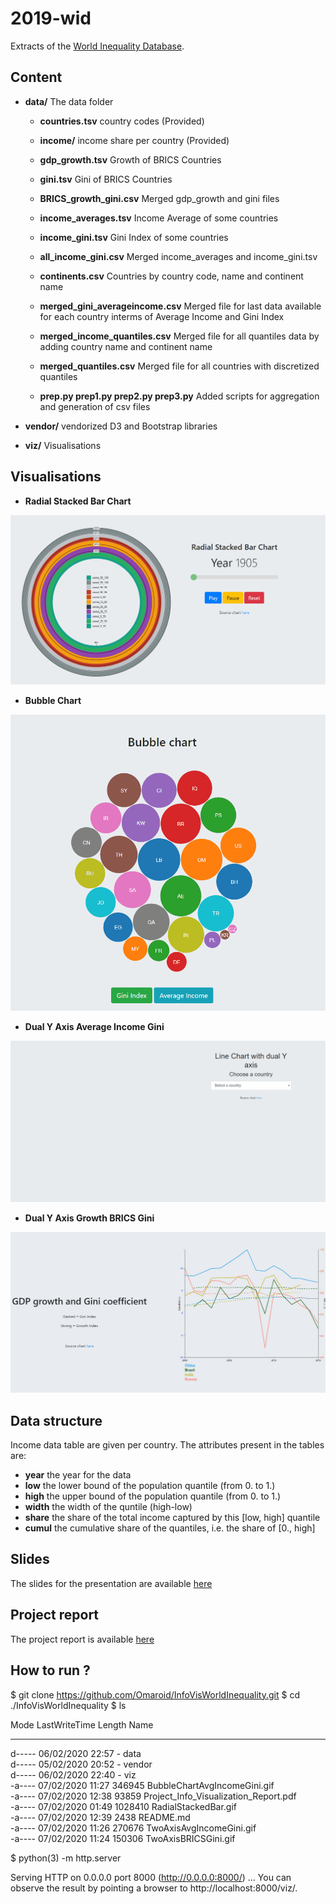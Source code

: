 # 2019-wid

Extracts of the [World Inequality Database](https://wid.world/).

## Content

* **data/** The data folder
	* **countries.tsv** country codes (Provided)
	* **income/** income share per country (Provided)

	* **gdp_growth.tsv** Growth of BRICS Countries
	* **gini.tsv** Gini of BRICS Countries
	* **BRICS_growth_gini.csv** Merged gdp_growth and gini files

	* **income_averages.tsv** Income Average of some countries
	* **income_gini.tsv** Gini Index of some countries
	* **all_income_gini.csv** Merged income_averages and income_gini.tsv

	* **continents.csv** Countries by country code, name and continent name
	
	* **merged_gini_averageincome.csv** Merged file for last data available for each country interms of Average Income and Gini Index
	* **merged_income_quantiles.csv** Merged file for all quantiles data by adding country name and continent name
	* **merged_quantiles.csv** Merged file for all countries with discretized quantiles

	* **prep.py prep1.py prep2.py prep3.py** Added scripts for aggregation and generation of csv files

* **vendor/** vendorized D3 and Bootstrap libraries

* **viz/** Visualisations

## Visualisations

 * **Radial Stacked Bar Chart**

![Gif of Radial Stacked Bar](./RadialStackedBar.gif)

 * **Bubble Chart**
 
![Gif of Bubble Chart Bar](./BubbleChartAvgIncomeGini.gif)

 * **Dual Y Axis Average Income Gini**
 
![Gif of Radial Stacked Bar](./TwoAxisAvgIncomeGini.gif)

 * **Dual Y Axis Growth BRICS Gini**
 
![Gif of Radial Stacked Bar](./TwoAxisBRICSGini.gif)

## Data structure

Income data table are given per country.
The attributes present in the tables are:

* **year** the year for the data
* **low** the lower bound of the population quantile (from 0. to 1.)
* **high** the upper bound of the population quantile (from 0. to 1.)
* **width** the width of the quntile (high-low)
* **share** the share of the total income captured by this [low, high] quantile
* **cumul** the cumulative share of the quantiles, i.e. the share of [0., high]

## Slides

The slides for the presentation are available [here](http://bit.ly/SlidesInfoVis)

## Project report

The project report is available [here](https://github.com/Omaroid/InfoVisWorldInequality/blob/master/Project_Info_Visualization_Report.pdf)

## How to run ?

$ git clone https://github.com/Omaroid/InfoVisWorldInequality.git
$ cd ./InfoVisWorldInequality
$ ls

Mode	LastWriteTime	Length	Name  
----	-------------	------	----  
d-----	06/02/2020	22:57	-	data  
d-----	05/02/2020	20:52	-	vendor  
d-----	06/02/2020	22:40	-	viz  
-a----	07/02/2020	11:27	346945	BubbleChartAvgIncomeGini.gif  
-a----	07/02/2020	12:38	93859	Project_Info_Visualization_Report.pdf  
-a----	07/02/2020	01:49	1028410	RadialStackedBar.gif  
-a----	07/02/2020	12:39	2438	README.md  
-a----	07/02/2020	11:26	270676	TwoAxisAvgIncomeGini.gif  
-a----	07/02/2020	11:24	150306	TwoAxisBRICSGini.gif  

$ python(3) -m http.server

Serving HTTP on 0.0.0.0 port 8000 (http://0.0.0.0:8000/) ...
You can observe the result by pointing a browser to http://localhost:8000/viz/.
